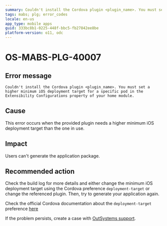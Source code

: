 ```yaml
---
summary: Couldn't install the Cordova plugin <plugin_name>. You must set a higher minimum iOS deployment target for a specific pod in the Extensibility Configurations property of your home module.
tags: mabs; plg; error_codes
locale: en-us
app_type: mobile apps
guid: 333bc8b1-0225-448f-bbc5-fb27842ee8be
platform-version: o11, odc
---
```


# OS-MABS-PLG-40007

## Error message

`Couldn't install the Cordova plugin <plugin_name>. You must set a higher
minimum iOS deployment target for a specific pod in the Extensibility
Configurations property of your home module.`

## Cause

This error occurs when the provided plugin needs a higher minimum iOS
deployment target than the one in use.

## Impact

Users can't generate the application package.

## Recommended action

Check the build log for more details and either change the minimum iOS
deployment target using the Cordova preference `deployment-target` or change
the referenced plugin. Then, try to generate your application again.

Check the official Cordova documentation about the `deployment-target`
preference
[here](https://cordova.apache.org/docs/en/11.x/config_ref/#:~:text=deployment%2Dtarget(string))

If the problem persists, create a case with [OutSystems
support](https://www.outsystems.com/support/portal/open-support-case?ErrorCode=OS-MABS-PLG-40007).
